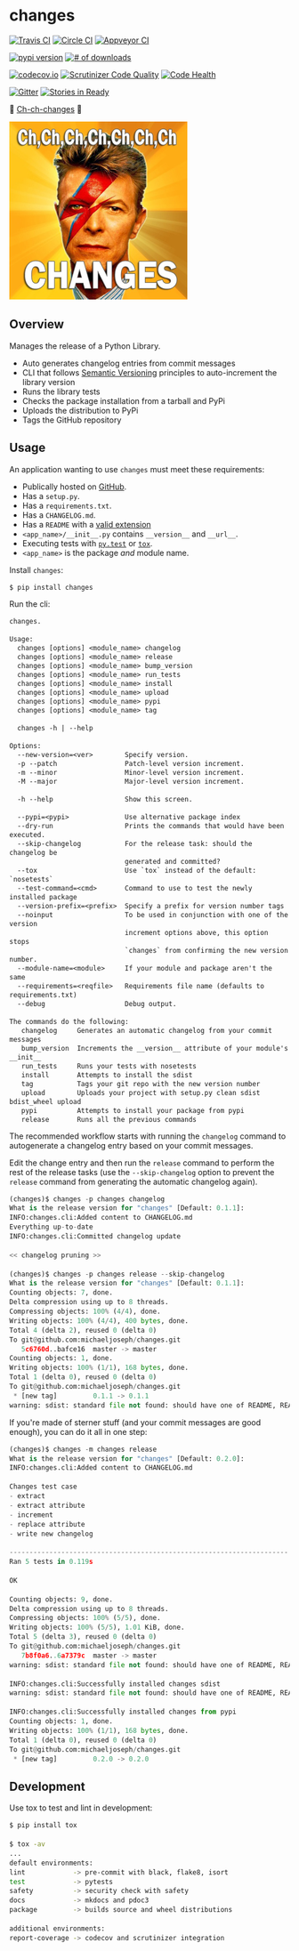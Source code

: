 # changes

[![Travis CI](https://travis-ci.org/michaeljoseph/changes.svg?branch=master)](https://travis-ci.org/michaeljoseph/changes)
[![Circle CI](https://circleci.com/gh/michaeljoseph/changes/tree/master.svg?style=svg&circle-token=773a0b46ffcd27626f0ff3bef788ffe96d47e473)](https://circleci.com/gh/michaeljoseph/changes/tree/master)
[![Appveyor CI](https://ci.appveyor.com/api/projects/status/xy60i95qy7s83o91/branch/master?svg=true)](https://ci.appveyor.com/project/michaeljoseph/changes/branch/master)

[![pypi version](https://img.shields.io/pypi/v/changes.svg)](https://pypi.python.org/pypi/changes)
[![# of downloads](https://img.shields.io/pypi/dw/changes.svg)](https://pypi.python.org/pypi/changes)

[![codecov.io](https://codecov.io/github/michaeljoseph/changes/coverage.svg?branch=master)](https://codecov.io/github/michaeljoseph/changes?branch=master)
[![Scrutinizer Code Quality](https://scrutinizer-ci.com/g/michaeljoseph/changes/badges/quality-score.png?b=master)](https://scrutinizer-ci.com/g/michaeljoseph/changes/?branch=master)
[![Code Health](https://landscape.io/github/michaeljoseph/changes/master/landscape.png)](https://landscape.io/github/michaeljoseph/changes/master)

[![Gitter](https://badges.gitter.im/Join%20Chat.svg)](https://gitter.im/michaeljoseph/changes?utm_source=badge&utm_medium=badge&utm_campaign=pr-badge&utm_content=badge)
[![Stories in Ready](https://badge.waffle.io/michaeljoseph/changes.png?label=ready)](https://waffle.io/michaeljoseph/changes)

:musical_note: [Ch-ch-changes](http://www.youtube.com/watch?v=pl3vxEudif8) :musical_note:

![changes](https://github.com/michaeljoseph/changes/raw/master/resources/changes.png)

## Overview

Manages the release of a Python Library.

* Auto generates changelog entries from commit messages
* CLI that follows [Semantic Versioning] principles to auto-increment the library version
* Runs the library tests
* Checks the package installation from a tarball and PyPi
* Uploads the distribution to PyPi
* Tags the GitHub repository

## Usage

An application wanting to use `changes` must meet these requirements:

* Publically hosted on [GitHub].
* Has a `setup.py`.
* Has a `requirements.txt`.
* Has a `CHANGELOG.md`.
* Has a `README` with a [valid extension](https://github.com/github/markup#markups)
* `<app_name>/__init__.py` contains `__version__` and `__url__`.
* Executing tests with [`py.test`] or [`tox`].
* `<app_name>` is the package _and_ module name.

Install `changes`:

    $ pip install changes

Run the cli:

```
changes.

Usage:
  changes [options] <module_name> changelog
  changes [options] <module_name> release
  changes [options] <module_name> bump_version
  changes [options] <module_name> run_tests
  changes [options] <module_name> install
  changes [options] <module_name> upload
  changes [options] <module_name> pypi
  changes [options] <module_name> tag

  changes -h | --help

Options:
  --new-version=<ver>        Specify version.
  -p --patch                 Patch-level version increment.
  -m --minor                 Minor-level version increment.
  -M --major                 Major-level version increment.

  -h --help                  Show this screen.

  --pypi=<pypi>              Use alternative package index
  --dry-run                  Prints the commands that would have been executed.
  --skip-changelog           For the release task: should the changelog be
                             generated and committed?
  --tox                      Use `tox` instead of the default: `nosetests`
  --test-command=<cmd>       Command to use to test the newly installed package
  --version-prefix=<prefix>  Specify a prefix for version number tags
  --noinput                  To be used in conjunction with one of the version
                             increment options above, this option stops
                             `changes` from confirming the new version number.
  --module-name=<module>     If your module and package aren't the same
  --requirements=<reqfile>   Requirements file name (defaults to requirements.txt)
  --debug                    Debug output.

The commands do the following:
   changelog     Generates an automatic changelog from your commit messages
   bump_version  Increments the __version__ attribute of your module's __init__
   run_tests     Runs your tests with nosetests
   install       Attempts to install the sdist
   tag           Tags your git repo with the new version number
   upload        Uploads your project with setup.py clean sdist bdist_wheel upload
   pypi          Attempts to install your package from pypi
   release       Runs all the previous commands
```

The recommended workflow starts with running the `changelog` command to autogenerate
a changelog entry based on your commit messages.

Edit the change entry and then run the `release` command to perform the rest of the
release tasks (use the `--skip-changelog` option to prevent the `release` command
from generating the automatic changelog again).

```python
(changes)$ changes -p changes changelog
What is the release version for "changes" [Default: 0.1.1]:
INFO:changes.cli:Added content to CHANGELOG.md
Everything up-to-date
INFO:changes.cli:Committed changelog update

<< changelog pruning >>

(changes)$ changes -p changes release --skip-changelog
What is the release version for "changes" [Default: 0.1.1]:
Counting objects: 7, done.
Delta compression using up to 8 threads.
Compressing objects: 100% (4/4), done.
Writing objects: 100% (4/4), 400 bytes, done.
Total 4 (delta 2), reused 0 (delta 0)
To git@github.com:michaeljoseph/changes.git
   5c6760d..bafce16  master -> master
Counting objects: 1, done.
Writing objects: 100% (1/1), 168 bytes, done.
Total 1 (delta 0), reused 0 (delta 0)
To git@github.com:michaeljoseph/changes.git
 * [new tag]         0.1.1 -> 0.1.1
warning: sdist: standard file not found: should have one of README, README.rst, README.txt
```

If you're made of sterner stuff (and your commit messages are good enough), you can do it all in one step:
```python
(changes)$ changes -m changes release
What is the release version for "changes" [Default: 0.2.0]:
INFO:changes.cli:Added content to CHANGELOG.md

Changes test case
- extract
- extract attribute
- increment
- replace attribute
- write new changelog

----------------------------------------------------------------------
Ran 5 tests in 0.119s

OK

Counting objects: 9, done.
Delta compression using up to 8 threads.
Compressing objects: 100% (5/5), done.
Writing objects: 100% (5/5), 1.01 KiB, done.
Total 5 (delta 3), reused 0 (delta 0)
To git@github.com:michaeljoseph/changes.git
   7b8f0a6..6a7379c  master -> master
warning: sdist: standard file not found: should have one of README, README.rst, README.txt

INFO:changes.cli:Successfully installed changes sdist
warning: sdist: standard file not found: should have one of README, README.rst, README.txt

INFO:changes.cli:Successfully installed changes from pypi
Counting objects: 1, done.
Writing objects: 100% (1/1), 168 bytes, done.
Total 1 (delta 0), reused 0 (delta 0)
To git@github.com:michaeljoseph/changes.git
 * [new tag]         0.2.0 -> 0.2.0
```

## Development

Use tox to test and lint in development:

```bash
$ pip install tox

$ tox -av
...
default environments:
lint            -> pre-commit with black, flake8, isort
test            -> pytests
safety          -> security check with safety
docs            -> mkdocs and pdoc3
package         -> builds source and wheel distributions

additional environments:
report-coverage -> codecov and scrutinizer integration
```

[GitHub]:https://github.com
[Semantic Versioning]:http://semver.org
[`py.test`]:http://pytest.org
[`tox`]:http://tox.rtfd.org
